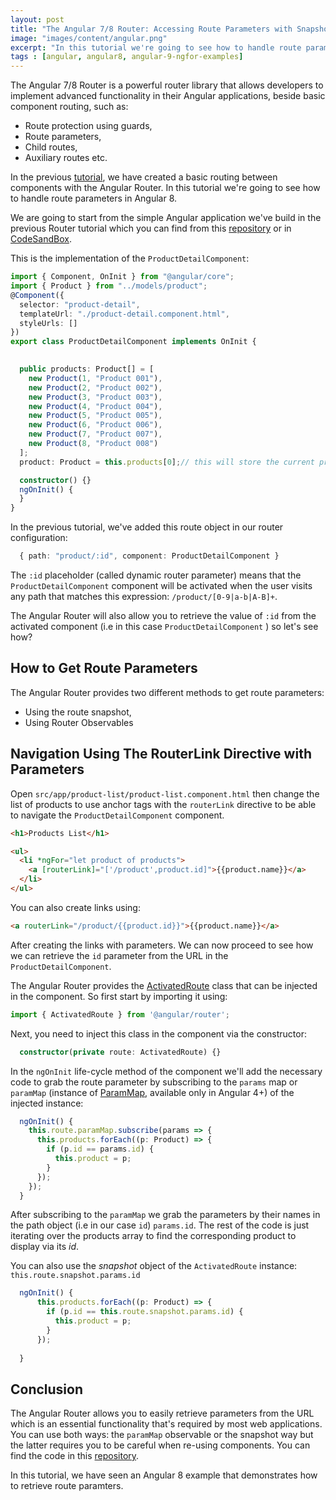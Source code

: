 ```yaml
---
layout: post
title: "The Angular 7/8 Router: Accessing Route Parameters with Snapshot and Observables (ParamMap)"
image: "images/content/angular.png"
excerpt: "In this tutorial we're going to see how to handle route parameters with the Angular 8 Router using different methods: Snapshot and ParamMap Observable." 
tags : [angular, angular8, angular-9-ngfor-examples] 
---
```



The Angular 7/8 Router is a powerful router library that allows developers to implement advanced functionality in their Angular applications, beside basic component routing, such as:

- Route protection using guards,
- Route parameters, 
- Child routes,
- Auxiliary routes etc.

 
In the previous [tutorial](https://www.techiediaries.com/angular-router), we have created a basic routing between components with the Angular Router. In this tutorial we're going to see how to handle route parameters in Angular 8.

We are going to start from the simple Angular application we've build in the previous Router tutorial which you can find from this [repository](https://github.com/techiediaries/angular-router-demo) or in [CodeSandBox](https://codesandbox.io/s/github/techiediaries/angular-router-demo). 

This is the implementation of the `ProductDetailComponent`:

```ts
import { Component, OnInit } from "@angular/core";
import { Product } from "../models/product";
@Component({
  selector: "product-detail",
  templateUrl: "./product-detail.component.html",
  styleUrls: []
})
export class ProductDetailComponent implements OnInit {
  

  public products: Product[] = [
    new Product(1, "Product 001"),
    new Product(2, "Product 002"),
    new Product(3, "Product 003"),
    new Product(4, "Product 004"),
    new Product(5, "Product 005"),
    new Product(6, "Product 006"),
    new Product(7, "Product 007"),
    new Product(8, "Product 008")
  ];
  product: Product = this.products[0];// this will store the current product to display	

  constructor() {}
  ngOnInit() {
  }
}
```  

In the previous tutorial, we've added this route object in our router configuration:

```ts
  { path: "product/:id", component: ProductDetailComponent }
```

The `:id` placeholder (called dynamic router parameter) means that the `ProductDetailComponent` component will be activated when the user visits any path that matches this expression: `/product/[0-9|a-b|A-B]+`.

The Angular Router will also allow you to retrieve the value of `:id` from the activated component (i.e in this case `ProductDetailComponent` ) so let's see how?

## How to Get Route Parameters

The Angular Router provides two different methods to get route parameters:

- Using the route snapshot,
- Using Router Observables

## Navigation Using The RouterLink Directive with Parameters

Open `src/app/product-list/product-list.component.html` then change the list of products to use anchor tags with the `routerLink` directive to be able to navigate the `ProductDetailComponent` component.

```html
<h1>Products List</h1>

<ul>
  <li *ngFor="let product of products">
    <a [routerLink]="['/product',product.id]">{{product.name}}</a>
  </li>
</ul>
```

You can also create links using:

```html
<a routerLink="/product/{{product.id}}">{{product.name}}</a>
```

After creating the links with parameters. We can now proceed to see how we can retrieve the `id` parameter from the URL in the `ProductDetailComponent`.

The Angular Router provides the [ActivatedRoute](https://angular.io/api/router/ActivatedRoute) class that can be injected in the component. So first start by importing it using:

```typescript
import { ActivatedRoute } from '@angular/router';
```

Next, you need to inject this class in the component via the constructor:

```typescript
  constructor(private route: ActivatedRoute) {}
```

In the `ngOnInit` life-cycle method of the component we'll add the necessary code to grab the route parameter by subscribing to the `params` map or `paramMap` (instance of [ParamMap](https://angular.io/api/router/ParamMap), available only in Angular 4+) of the injected instance:

```typescript
  ngOnInit() {
    this.route.paramMap.subscribe(params => {
      this.products.forEach((p: Product) => {
        if (p.id == params.id) {
          this.product = p;
        }
      });
    });
  }
```

After subscribing to the `paramMap` we grab the parameters by their names in the path object (i.e in our case `id`) `params.id`. The rest of the code is just iterating over the products array to find the corresponding product to display via its *id*.

You can also use the *snapshot* object of the `ActivatedRoute` instance: `this.route.snapshot.params.id`

```typescript
  ngOnInit() {
      this.products.forEach((p: Product) => {
        if (p.id == this.route.snapshot.params.id) {
          this.product = p;
        }
      });
    
  }
```  



## Conclusion

The Angular Router allows you to easily retrieve parameters from the URL which is an essential functionality that's required by most web applications. You can use both ways: the `paramMap` observable or the snapshot way but the latter requires you to be careful when re-using components. You can find the code in this [repository](https://github.com/techiediaries/angular-router-demo).

In this tutorial, we have seen an Angular 8 example that demonstrates how to retrieve route paramters.